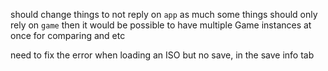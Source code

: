 should change things to not reply on `app` as much
some things should only rely on `game`
then it would be possible to have multiple Game instances at once for comparing and etc

need to fix the error when loading an ISO but no save, in the save info tab
